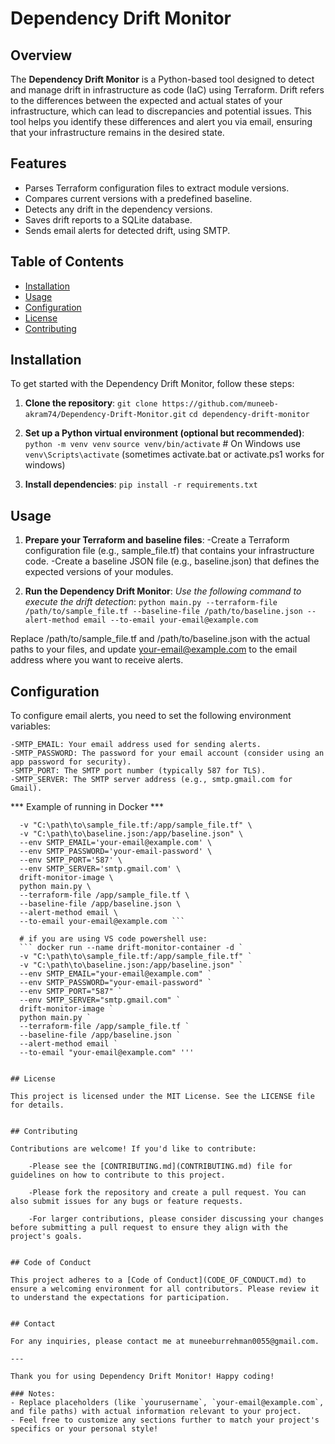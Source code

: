 # Dependency Drift Monitor

## Overview

The **Dependency Drift Monitor** is a Python-based tool designed to detect and manage drift in infrastructure as code (IaC) using Terraform. Drift refers to the differences between the expected and actual states of your infrastructure, which can lead to discrepancies and potential issues. This tool helps you identify these differences and alert you via email, ensuring that your infrastructure remains in the desired state.

## Features

- Parses Terraform configuration files to extract module versions.
- Compares current versions with a predefined baseline.
- Detects any drift in the dependency versions.
- Saves drift reports to a SQLite database.
- Sends email alerts for detected drift, using SMTP.

## Table of Contents

- [Installation](#installation)
- [Usage](#usage)
- [Configuration](#configuration)
- [License](#license)
- [Contributing](#contributing)

## Installation

To get started with the Dependency Drift Monitor, follow these steps:

1. **Clone the repository**:
   ```git clone https://github.com/muneeb-akram74/Dependency-Drift-Monitor.git```
   ```cd dependency-drift-monitor```

2. **Set up a Python virtual environment (optional but recommended)**:
    ```python -m venv venv```
    ```source venv/bin/activate```  # On Windows use ```venv\Scripts\activate``` (sometimes activate.bat or activate.ps1 works for windows)    

3. **Install dependencies**:
    ```pip install -r requirements.txt```


## Usage

1. **Prepare your Terraform and baseline files**:
    -Create a Terraform configuration file (e.g., sample_file.tf) that contains your infrastructure code.
    -Create a baseline JSON file (e.g., baseline.json) that defines the expected versions of your modules.

2. **Run the Dependency Drift Monitor**: 
*Use the following command to execute the drift detection*:
```python main.py --terraform-file /path/to/sample_file.tf --baseline-file /path/to/baseline.json --alert-method email --to-email your-email@example.com```

Replace /path/to/sample_file.tf and /path/to/baseline.json with the actual paths to your files, and update your-email@example.com to the email address where you want to receive alerts.


## Configuration
To configure email alerts, you need to set the following environment variables:

    -SMTP_EMAIL: Your email address used for sending alerts.
    -SMTP_PASSWORD: The password for your email account (consider using an app password for security).
    -SMTP_PORT: The SMTP port number (typically 587 for TLS).
    -SMTP_SERVER: The SMTP server address (e.g., smtp.gmail.com for Gmail).

*** Example of running in Docker ***
``` docker run --name drift-monitor-container -d \
  -v "C:\path\to\sample_file.tf:/app/sample_file.tf" \
  -v "C:\path\to\baseline.json:/app/baseline.json" \
  --env SMTP_EMAIL='your-email@example.com' \
  --env SMTP_PASSWORD='your-email-password' \
  --env SMTP_PORT='587' \
  --env SMTP_SERVER='smtp.gmail.com' \
  drift-monitor-image \
  python main.py \
  --terraform-file /app/sample_file.tf \
  --baseline-file /app/baseline.json \
  --alert-method email \
  --to-email your-email@example.com ```

  # if you are using VS code powershell use:
  ``` docker run --name drift-monitor-container -d `
  -v "C:\path\to\sample_file.tf:/app/sample_file.tf" `
  -v "C:\path\to\baseline.json:/app/baseline.json" `
  --env SMTP_EMAIL="your-email@example.com" `
  --env SMTP_PASSWORD="your-email-password" `
  --env SMTP_PORT="587" `
  --env SMTP_SERVER="smtp.gmail.com" `
  drift-monitor-image `
  python main.py `
  --terraform-file /app/sample_file.tf `
  --baseline-file /app/baseline.json `
  --alert-method email `
  --to-email "your-email@example.com" '''


## License

This project is licensed under the MIT License. See the LICENSE file for details.


## Contributing

Contributions are welcome! If you'd like to contribute:

    -Please see the [CONTRIBUTING.md](CONTRIBUTING.md) file for guidelines on how to contribute to this project.

    -Please fork the repository and create a pull request. You can also submit issues for any bugs or feature requests.

    -For larger contributions, please consider discussing your changes before submitting a pull request to ensure they align with the project's goals.


## Code of Conduct

This project adheres to a [Code of Conduct](CODE_OF_CONDUCT.md) to ensure a welcoming environment for all contributors. Please review it to understand the expectations for participation.


## Contact

For any inquiries, please contact me at muneeburrehman0055@gmail.com.

---

Thank you for using Dependency Drift Monitor! Happy coding!

### Notes:
- Replace placeholders (like `yourusername`, `your-email@example.com`, and file paths) with actual information relevant to your project.
- Feel free to customize any sections further to match your project's specifics or your personal style!
